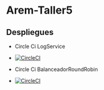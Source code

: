 # Arem-Taller5

## Despliegues

   * Circle Ci LogService
   
   * [![CircleCI](https://circleci.com/gh/fernando-b15/LogService.svg?style=svg&circle-token=ccbceb8116e8666c36b14bb54f9cb7b166f1b68f)](https://app.circleci.com/pipelines/github/fernando-b15/LogService/1/workflows/70c6b01b-02af-42bc-bcf5-6158a5247afd)

   
   * Circle Ci BalanceadorRoundRobin
   * [![CircleCI](https://circleci.com/gh/fernando-b15/BalanceadorRoundRobin.svg?style=svg&circle-token=f58a82718accbf45bc84402705e4e9945ccbeaf1)](https://app.circleci.com/pipelines/github/fernando-b15/BalanceadorRoundRobin/1/workflows/ae061c63-26a3-42b8-bcee-6754b962b0ba) 
   
